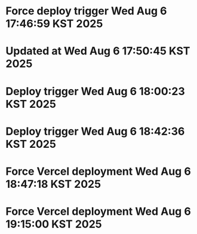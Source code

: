 # Force deploy trigger Wed Aug  6 17:46:59 KST 2025
# Updated at Wed Aug  6 17:50:45 KST 2025
# Deploy trigger Wed Aug  6 18:00:23 KST 2025
# Deploy trigger Wed Aug  6 18:42:36 KST 2025
# Force Vercel deployment Wed Aug  6 18:47:18 KST 2025
# Force Vercel deployment Wed Aug  6 19:15:00 KST 2025
